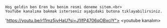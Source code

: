 
     
    Hoş geldin ben Eren bu benim resmi deneme sitem.<br>
    YouTube kanalıma bakmak isterseniz aşağıdaki butona tıklayabilirsiniz.
  </h1>

   'https://youtu.be/r11mz5jvHaU?si=J1lfP4706qOBxclY">
 <youtube kanalım>
  </button>
</body>
</html>